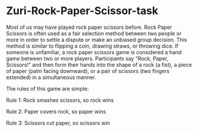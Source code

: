 # Zuri-Rock-Paper-Scissor-task

Most of us may have played rock paper scissors before. Rock Paper Scissors is often used as a fair selection method between two people or more in order to settle a dispute or make an unbiased group decision. This method is similar to flipping a coin, drawing straws, or throwing dice.
If someone is unfamiliar, a rock paper scissors game is considered a hand game between two or more players. Participants say "Rock, Paper, Scissors!" and then form their hands into the shape of a rock (a fist), a piece of paper (palm facing downward), or a pair of scissors (two fingers extended) in a simultaneous manner.

The rules of this game are simple:

Rule 1: Rock smashes scissors, so rock wins

Rule 2: Paper covers rock, so paper wins

Rule 3: Scissors cut paper, so scissors win
